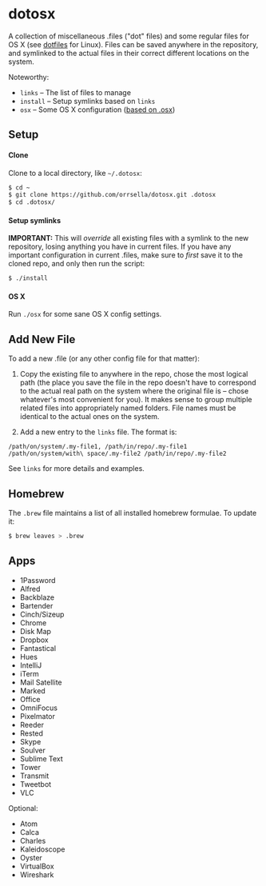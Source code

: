 # dotosx

A collection of miscellaneous .files ("dot" files) and some regular files for OS X (see [dotfiles](https://github.com/orrsella/dotfiles) for Linux). Files can be saved anywhere in the repository, and symlinked to the actual files in their correct different locations on the system.

Noteworthy:

* `links` – The list of files to manage
* `install` – Setup symlinks based on `links`
* `osx` – Some OS X configuration ([based on .osx](https://github.com/mathiasbynens/dotfiles/blob/master/.osx))

## Setup

#### Clone

Clone to a local directory, like `~/.dotosx`:

```bash
$ cd ~
$ git clone https://github.com/orrsella/dotosx.git .dotosx
$ cd .dotosx/
```

#### Setup symlinks

**IMPORTANT:** This will *override* all existing files with a symlink to the new repository, losing anything you have in current files. If you have any important configuration in current .files, make sure to *first* save it to the cloned repo, and only then run the script:

```bash
$ ./install
```

#### OS X

Run `./osx` for some sane OS X config settings.

## Add New File

To add a new .file (or any other config file for that matter):

1. Copy the existing file to anywhere in the repo, chose the most logical path (the place you save the file in the repo doesn't have to correspond to the actual real path on the system where the original file is – chose whatever's most convenient for you). It makes sense to group multiple related files into appropriately named folders. File names must be identical to the actual ones on the system.

2. Add a new entry to the `links` file. The format is:

```
/path/on/system/.my-file1, /path/in/repo/.my-file1
/path/on/system/with\ space/.my-file2 /path/in/repo/.my-file2
```

See `links` for more details and examples.

## Homebrew

The `.brew` file maintains a list of all installed homebrew formulae. To update it:

```bash
$ brew leaves > .brew
```

## Apps

- 1Password
- Alfred
- Backblaze
- Bartender
- Cinch/Sizeup
- Chrome
- Disk Map
- Dropbox
- Fantastical
- Hues
- IntelliJ
- iTerm
- Mail Satellite
- Marked
- Office
- OmniFocus
- Pixelmator
- Reeder
- Rested
- Skype
- Soulver
- Sublime Text
- Tower
- Transmit
- Tweetbot
- VLC

Optional:

- Atom
- Calca
- Charles
- Kaleidoscope
- Oyster
- VirtualBox
- Wireshark
